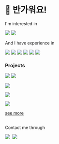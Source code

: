 # 👋 반가워요!

I'm interested in
<p>
<img src="https://img.shields.io/badge/Web-333333.svg?&style=for-the-badge&logo=google+chrome"/>
<img src="https://img.shields.io/badge/Android-333333.svg?&style=for-the-badge&logo=android"/>
</p>

And I have experience in
<p>
<img src="https://img.shields.io/badge/Javascript-333333.svg?&style=for-the-badge&logo=javascript"/>
<img src="https://img.shields.io/badge/Next.js-333333.svg?&style=for-the-badge&logo=next.js"/>
<img src="https://img.shields.io/badge/React-333333.svg?&style=for-the-badge&logo=react"/>
<img src="https://img.shields.io/badge/Node.js-333333.svg?&style=for-the-badge&logo=node.js"/>
<img src="https://img.shields.io/badge/Java-333333.svg?&style=for-the-badge&logo=openjdk"/>
<img src="https://img.shields.io/badge/Kotlin-333333.svg?&style=for-the-badge&logo=kotlin"/>
</p>

### Projects
<a href="https://github.com/IceCream0910/kw-klas-plus" target="_blank" width="100%"><img src="https://i.imgur.com/ElXtYhA.png"></a>
<a href="https://github.com/IceCream0910/kw-klas-plus-webview" target="_blank" width="100%"><img src="https://i.imgur.com/vW6W5yC.png"></a>

<a href="https://github.com/IceCream0910/radio-web" target="_blank" width="100%"><img src="https://i.imgur.com/Onsm0av.png"></a>

<a href="https://github.com/IceCream0910/ssoak" target="_blank" width="100%"><img src="https://i.imgur.com/W8MM4y1.png"></a>

<a href="https://github.com/IceCream0910/coronacoc" target="_blank" width="100%"><img src="https://i.imgur.com/lx4FOgK.png"></a>

[see more](https://yuntae.in/#projects)


<br/>
Contact me through
<p>
  <a href="mailto:hey@yuntae.in" target="_blank" width="100%"><img src="https://img.shields.io/badge/hey@yuntae.in-EA4335?style=flat-square&logo=gmail&logoColor=white"/></a>&nbsp
  <a href="https://instagram.com/tttae_in05" target="_blank" width="100%"><img src="https://img.shields.io/badge/tttae_in05-E4405F?style=flat-square&logo=instagram&logoColor=white"/></a>&nbsp
</p>
